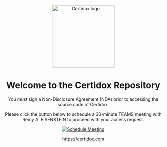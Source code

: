 <p align="center">
  <img src= "https://certidox.com/assets/images/logo-light.png" alt= "Certidox logo " width= "200 ">
</p>

<h1 align="center">Welcome to the Certidox Repository</h1>

<p align="center">
  You must sign a Non-Disclosure Agreement (NDA) prior to accessing  
  the source code of Certidox.
</p>

<p align="center">
  Please click the button below to schedule a 30-minute TEAMS meeting  
  with Remy A. EISENSTEIN to proceed with your access request.
</p>

<p align="center">
  <a href= "https://calendly.com/certidox " target= "_blank ">
    <img src= "https://img.shields.io/badge/Schedule%20Meeting-%F0%9F%93%86-yellow?style=for-the-badge " alt= "Schedule Meeting ">
  </a>
</p>

<p align="center">
  <a href= "https://certidox.com " target= "_blank ">https://certidox.com</a>
</p>

